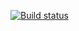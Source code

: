 [![Build status](https://ci.appveyor.com/api/projects/status/abo0wd205y66g2yw?svg=true)](https://ci.appveyor.com/project/Kirilova2022/2-3-2-patterns)
